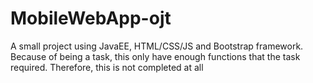 # MobileWebApp-ojt
A small project using JavaEE, HTML/CSS/JS and Bootstrap framework.
Because of being a task, this only have enough functions that the task required. Therefore, this is not completed at all
